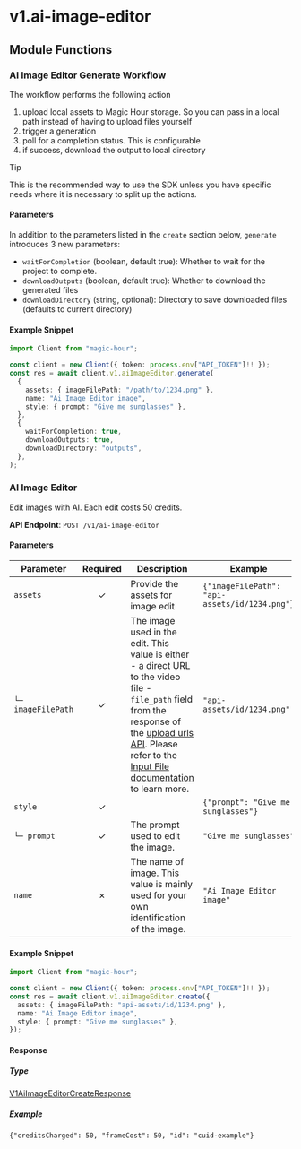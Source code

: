 # v1.ai-image-editor

## Module Functions



<!-- CUSTOM DOCS START -->
### AI Image Editor Generate Workflow <a name="generate"></a>

The workflow performs the following action

1. upload local assets to Magic Hour storage. So you can pass in a local path instead of having to upload files yourself
2. trigger a generation
3. poll for a completion status. This is configurable
4. if success, download the output to local directory

> [!TIP]
> This is the recommended way to use the SDK unless you have specific needs where it is necessary to split up the actions.

#### Parameters

In addition to the parameters listed in the `create` section below, `generate` introduces 3 new parameters:

- `waitForCompletion` (boolean, default true): Whether to wait for the project to complete.
- `downloadOutputs` (boolean, default true): Whether to download the generated files
- `downloadDirectory` (string, optional): Directory to save downloaded files (defaults to current directory)

#### Example Snippet

```typescript
import Client from "magic-hour";

const client = new Client({ token: process.env["API_TOKEN"]!! });
const res = await client.v1.aiImageEditor.generate(
  {
    assets: { imageFilePath: "/path/to/1234.png" },
    name: "Ai Image Editor image",
    style: { prompt: "Give me sunglasses" },
  },
  {
    waitForCompletion: true,
    downloadOutputs: true,
    downloadDirectory: "outputs",
  },
);

```

<!-- CUSTOM DOCS END -->
### AI Image Editor <a name="create"></a>

Edit images with AI. Each edit costs 50 credits.

**API Endpoint**: `POST /v1/ai-image-editor`

#### Parameters

| Parameter | Required | Description | Example |
|-----------|:--------:|-------------|--------|
| `assets` | ✓ | Provide the assets for image edit | `{"imageFilePath": "api-assets/id/1234.png"}` |
| `└─ imageFilePath` | ✓ | The image used in the edit. This value is either - a direct URL to the video file - `file_path` field from the response of the [upload urls API](https://docs.magichour.ai/api-reference/files/generate-asset-upload-urls).  Please refer to the [Input File documentation](https://docs.magichour.ai/api-reference/files/generate-asset-upload-urls#input-file) to learn more.  | `"api-assets/id/1234.png"` |
| `style` | ✓ |  | `{"prompt": "Give me sunglasses"}` |
| `└─ prompt` | ✓ | The prompt used to edit the image. | `"Give me sunglasses"` |
| `name` | ✗ | The name of image. This value is mainly used for your own identification of the image. | `"Ai Image Editor image"` |

#### Example Snippet

```typescript
import Client from "magic-hour";

const client = new Client({ token: process.env["API_TOKEN"]!! });
const res = await client.v1.aiImageEditor.create({
  assets: { imageFilePath: "api-assets/id/1234.png" },
  name: "Ai Image Editor image",
  style: { prompt: "Give me sunglasses" },
});

```

#### Response

##### Type
[V1AiImageEditorCreateResponse](/src/types/v1-ai-image-editor-create-response.ts)

##### Example
`{"creditsCharged": 50, "frameCost": 50, "id": "cuid-example"}`


